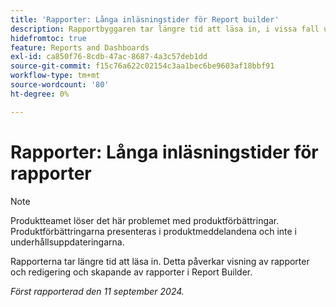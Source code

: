 ```yaml
---
title: 'Rapporter: Långa inläsningstider för Report builder'
description: Rapportbyggaren tar längre tid att läsa in, i vissa fall upp till en minut.
hidefromtoc: true
feature: Reports and Dashboards
exl-id: ca850f76-8cdb-47ac-8687-4a3c57deb1dd
source-git-commit: f15c76a622c02154c3aa1bec6be9603af18bbf91
workflow-type: tm+mt
source-wordcount: '80'
ht-degree: 0%

---
```


# Rapporter: Långa inläsningstider för rapporter

>[!NOTE]
>Produktteamet löser det här problemet med produktförbättringar. Produktförbättringarna presenteras i produktmeddelandena och inte i underhållsuppdateringarna.

Rapporterna tar längre tid att läsa in. Detta påverkar visning av rapporter och redigering och skapande av rapporter i Report Builder.

_Först rapporterad den 11 september 2024._
